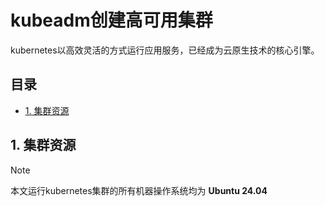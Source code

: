 # kubeadm创建高可用集群
kubernetes以高效灵活的方式运行应用服务，已经成为云原生技术的核心引擎。
## 目录
<!-- top -->
- [1. 集群资源](#1-集群资源)

## 1. 集群资源
>[!NOTE]
>本文运行kubernetes集群的所有机器操作系统均为 **Ubuntu 24.04**